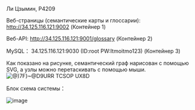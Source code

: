 Ли Цзымин, P4209

Веб-страницы (семантические карты и глоссарии): http://34.125.116.121:9002  (Контейнер 1)

Веб-API: http://34.125.116.121:9001/glossary (Контейнер 2)

MySQL： 34.125.116.121:9030 (ID:root PW:Itmoitmo123)  (Контейнер 3)


Как показано на рисунке, семантический граф нарисован с помощью SVG, а узлы можно перетаскивать с помощью мыши.
![@)7F}~@D9URR TCSOP UX8D](https://github.com/pp7777myku/glossary/assets/62941440/154e6967-282d-4e1d-84ec-1319d0c120b8)


Блок схема системы：

![image](https://github.com/pp7777myku/glossary/assets/62941440/a0fd291b-2498-4684-ac55-598aa810c3d4)

